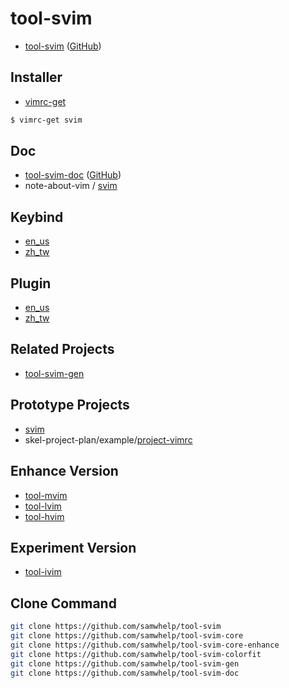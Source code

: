 # tool-svim

* [tool-svim](https://samwhelp.github.io/tool-svim-doc/) ([GitHub](https://github.com/samwhelp/tool-svim))


## Installer

* [vimrc-get](https://github.com/samwhelp/note-about-vim/tree/gh-pages/_demo/project/vimrc-profile/vimrc-get)

``` sh
$ vimrc-get svim
```

## Doc

* [tool-svim-doc](https://samwhelp.github.io/tool-svim-doc) ([GitHub](https://github.com/samwhelp/tool-svim-doc))
* note-about-vim / [svim](https://samwhelp.github.io/note-about-vim/read/project/svim.html)


## Keybind

* [en_us](https://samwhelp.github.io/tool-svim-doc/read/en_us/feature/keybind.html)
* [zh_tw](https://samwhelp.github.io/tool-svim-doc/read/zh_tw/feature/keybind.html)


## Plugin

* [en_us](https://samwhelp.github.io/tool-svim-doc/read/en_us/feature/plugin.html)
* [zh_tw](https://samwhelp.github.io/tool-svim-doc/read/zh_tw/feature/plugin.html)


## Related Projects

* [tool-svim-gen](https://github.com/samwhelp/tool-svim-gen)

## Prototype Projects

* [svim](https://github.com/samwhelp/note-about-vim/tree/gh-pages/_demo/prototype/svim)
* skel-project-plan/example/[project-vimrc](https://github.com/samwhelp/skel-project-plan/tree/gh-pages/example/project-vimrc)


## Enhance Version

* [tool-mvim](https://github.com/samwhelp/tool-mvim)
* [tool-lvim](https://github.com/samwhelp/tool-lvim)
* [tool-hvim](https://github.com/samwhelp/tool-hvim)

## Experiment Version

* [tool-ivim](https://github.com/samwhelp/tool-ivim)


## Clone Command

``` sh
git clone https://github.com/samwhelp/tool-svim
git clone https://github.com/samwhelp/tool-svim-core
git clone https://github.com/samwhelp/tool-svim-core-enhance
git clone https://github.com/samwhelp/tool-svim-colorfit
git clone https://github.com/samwhelp/tool-svim-gen
git clone https://github.com/samwhelp/tool-svim-doc
```
